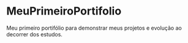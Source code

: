 # MeuPrimeiroPortifolio
 Meu primeiro portifólio para demonstrar meus projetos e evolução ao decorrer dos estudos.
